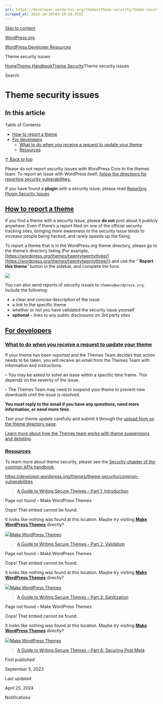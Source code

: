 ```yaml
---
url: https://developer.wordpress.org/themes/theme-security/theme-security-issues
scraped_at: 2025-10-20T03:19:56.455Z
---
```


[Skip to content](https://developer.wordpress.org/themes/theme-security/theme-security-issues/#wp--skip-link--target)

[WordPress.org](https://wordpress.org/)

[WordPress Developer Resources](https://developer.wordpress.org/)

Theme security issues


[Home](https://developer.wordpress.org/)[Theme Handbook](https://developer.wordpress.org/themes/)[Theme Security](https://developer.wordpress.org/?post_type=theme-handbook&p=11394)Theme security issues

Search

# Theme security issues

## In this article

Table of Contents

- [How to report a theme](https://developer.wordpress.org/themes/theme-security/theme-security-issues/#how-to-report-a-theme)
- [For developers](https://developer.wordpress.org/themes/theme-security/theme-security-issues/#for-developers)
  - [What to do when you receive a request to update your theme](https://developer.wordpress.org/themes/theme-security/theme-security-issues/#what-to-do-when-you-receive-a-request-to-update-your-theme)
  - [Resources](https://developer.wordpress.org/themes/theme-security/theme-security-issues/#resources)

[↑ Back to top](https://developer.wordpress.org/themes/theme-security/theme-security-issues/#wp--skip-link--target)

Please do not report security issues with WordPress Core to the themes team. To report an issue with WordPress itself, [follow the directions for reporting security vulnerabilities.](https://make.wordpress.org/core/handbook/testing/reporting-security-vulnerabilities/)

If you have found a **plugin** with a security issue, please read [Reporting Plugin Security Issues](https://developer.wordpress.org/plugins/wordpress-org/plugin-security/reporting-plugin-security-issues/)

## [How to report a theme](https://developer.wordpress.org/themes/theme-security/theme-security-issues/\#how-to-report-a-theme)

If you find a theme with a security issue, please **do not** post about it publicly anywhere. Even if there’s a report filed on one of the official security tracking sites, bringing more awareness to the security issue tends to increase people being hacked, and rarely speeds up the fixing.

To report a theme that is in the WordPress.org theme directory, please go to the theme’s directory listing (For example, [https://wordpress.org/themes/twentytwentythree/](https://wordpress.org/themes/twentytwentythree/)) and use the “ **Report this theme**” button in the sidebar, and complete the form.

[![](https://i0.wp.com/make.wordpress.org/themes/files/2023/09/report_theme.jpg?ssl=1)](https://i0.wp.com/make.wordpress.org/themes/files/2023/09/report_theme.jpg?ssl=1)

You can also send reports of security issues to `themes@wordpress.org`. Include the following:

- a clear and concise description of the issue
- a link to the specific theme
- whether or not you have validated the security issue yourself
- **optional** – links to any public disclosures on 3rd party sites

## [For developers](https://developer.wordpress.org/themes/theme-security/theme-security-issues/\#for-developers)

### [What to do when you receive a request to update your theme](https://developer.wordpress.org/themes/theme-security/theme-security-issues/\#what-to-do-when-you-receive-a-request-to-update-your-theme)

If your theme has been reported and the Themes Team decides that action needs to be taken, you will receive an email from the Themes Team with information and instructions.

– You may be asked to solve an issue within a specific time frame. This depends on the severity of the issue.

– The Themes Team may need to suspend your theme to prevent new downloads until the issue is resolved.

**You must reply to the email if you have any questions, need more information, or need more time.**

Test your theme update carefully and submit it through the [upload form on the theme directory page](https://wordpress.org/themes/upload/).

[Learn more about how the Themes team works with theme suspensions and delisting](https://make.wordpress.org/themes/handbook/review/theme-suspension/).

### [Resources](https://developer.wordpress.org/themes/theme-security/theme-security-issues/\#resources)

To learn more about theme security, please see the [Security chapter of the common APIs handbook](https://developer.wordpress.org/apis/security/).

https://developer.wordpress.org/themes/theme-security/common-vulnerabilities

> [A Guide to Writing Secure Themes – Part 1: Introduction](https://make.wordpress.org/themes/2015/05/19/a-guide-to-writing-secure-themes-part-1-introduction/)

Page not found – Make WordPress Themes

Oops! That embed cannot be found.

It looks like nothing was found at this location. Maybe try visiting **[Make WordPress Themes](https://make.wordpress.org/themes)** directly?

[![](https://make.wordpress.org/themes/wp-includes/images/w-logo-blue.png)Make WordPress Themes](https://make.wordpress.org/themes)

> [A Guide to Writing Secure Themes – Part 2: Validation](https://make.wordpress.org/themes/2015/05/26/a-guide-to-writing-secure-themes-part-2-validation/)

Page not found – Make WordPress Themes

Oops! That embed cannot be found.

It looks like nothing was found at this location. Maybe try visiting **[Make WordPress Themes](https://make.wordpress.org/themes)** directly?

[![](https://make.wordpress.org/themes/wp-includes/images/w-logo-blue.png)Make WordPress Themes](https://make.wordpress.org/themes)

> [A Guide to Writing Secure Themes – Part 3: Sanitization](https://make.wordpress.org/themes/2015/06/02/a-guide-to-writing-secure-themes-part-3-sanitization/)

Page not found – Make WordPress Themes

Oops! That embed cannot be found.

It looks like nothing was found at this location. Maybe try visiting **[Make WordPress Themes](https://make.wordpress.org/themes)** directly?

[![](https://make.wordpress.org/themes/wp-includes/images/w-logo-blue.png)Make WordPress Themes](https://make.wordpress.org/themes)

> [A Guide to Writing Secure Themes – Part 4: Securing Post Meta](https://make.wordpress.org/themes/2015/06/09/a-guide-to-writing-secure-themes-part-4-securing-post-meta/)

First published

September 5, 2023

Last updated

April 25, 2024

Notifications